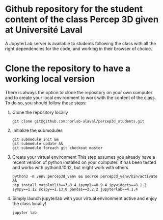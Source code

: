 # Github repository for the student content of the class Percep 3D given at Université Laval

A JupyterLab server is available to students following the class with all the right dependencies for the code, and working in their browser of choice.

# Clone the repository to have a working local version

There is always the option to clone the repository on your own computer and to create your local environment to work with the content of the class.
To do so, you should follow these steps:

1. Clone the repository locally
   ```
   git clone git@github.com:norlab-ulaval/percep3d_students.git
   ```

3. Initialize the submodules
   ```
   git submodule init &&
   git submodule update &&
   git submodule foreach git checkout master
   ```
4. Create your virtual environment
   This step assumes you already have a recent version of python installed on your computer.
   It has been tested and works with python3.10.12, but might work with others.
   ```
   python3 -m venv percep3d_venv && source percep3d_venv/bin/activate &&
   pip install matplotlib==3.8.4 ipympl==0.9.4 ipywidgets==8.1.2 sympy==1.12 scipy==1.13.0 pandas==2.2.2 jupyterlab==4.1.4
   ```
6. Simply launch jupyterlab with your virtual environment active and enjoy the class locally!
   ```
   jupyter lab
   ```
